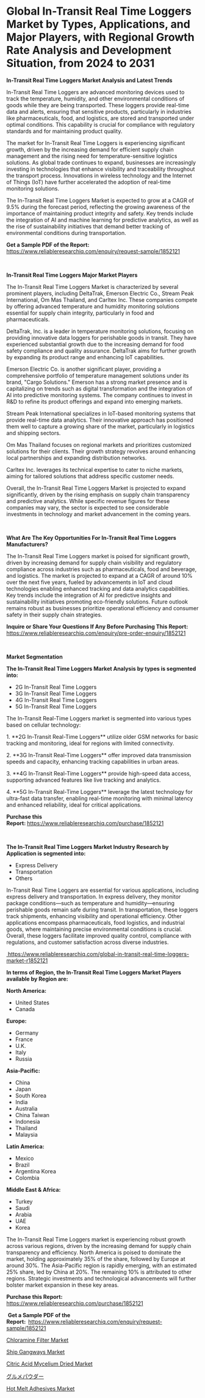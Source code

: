 <p><h1>Global In-Transit Real Time Loggers Market by Types, Applications, and Major Players, with Regional Growth Rate Analysis and Development Situation, from 2024 to 2031</h1></p><p><strong>In-Transit Real Time Loggers Market Analysis and Latest Trends</strong></p>
<p><p>In-Transit Real Time Loggers are advanced monitoring devices used to track the temperature, humidity, and other environmental conditions of goods while they are being transported. These loggers provide real-time data and alerts, ensuring that sensitive products, particularly in industries like pharmaceuticals, food, and logistics, are stored and transported under optimal conditions. This capability is crucial for compliance with regulatory standards and for maintaining product quality.</p><p>The market for In-Transit Real Time Loggers is experiencing significant growth, driven by the increasing demand for efficient supply chain management and the rising need for temperature-sensitive logistics solutions. As global trade continues to expand, businesses are increasingly investing in technologies that enhance visibility and traceability throughout the transport process. Innovations in wireless technology and the Internet of Things (IoT) have further accelerated the adoption of real-time monitoring solutions.</p><p>The In-Transit Real Time Loggers Market is expected to grow at a CAGR of 9.5% during the forecast period, reflecting the growing awareness of the importance of maintaining product integrity and safety. Key trends include the integration of AI and machine learning for predictive analytics, as well as the rise of sustainability initiatives that demand better tracking of environmental conditions during transportation.</p></p>
<p><strong>Get a Sample PDF of the Report:&nbsp;</strong> <a href="https://www.reliableresearchiq.com/enquiry/request-sample/1852121?utm_campaign=101&utm_medium=2&utm_source=Github&utm_content=ia&utm_term=18102024&utm_id=in-transit-real-time-loggers">https://www.reliableresearchiq.com/enquiry/request-sample/1852121</a></p>
<p>&nbsp;</p>
<p><strong>In-Transit Real Time Loggers Major Market Players</strong></p>
<p><p>The In-Transit Real Time Loggers Market is characterized by several prominent players, including DeltaTrak, Emerson Electric Co., Stream Peak International, Om Mas Thailand, and Carltex Inc. These companies compete by offering advanced temperature and humidity monitoring solutions essential for supply chain integrity, particularly in food and pharmaceuticals.</p><p>DeltaTrak, Inc. is a leader in temperature monitoring solutions, focusing on providing innovative data loggers for perishable goods in transit. They have experienced substantial growth due to the increasing demand for food safety compliance and quality assurance. DeltaTrak aims for further growth by expanding its product range and enhancing IoT capabilities.</p><p>Emerson Electric Co. is another significant player, providing a comprehensive portfolio of temperature management solutions under its brand, "Cargo Solutions." Emerson has a strong market presence and is capitalizing on trends such as digital transformation and the integration of AI into predictive monitoring systems. The company continues to invest in R&D to refine its product offerings and expand into emerging markets.</p><p>Stream Peak International specializes in IoT-based monitoring systems that provide real-time data analytics. Their innovative approach has positioned them well to capture a growing share of the market, particularly in logistics and shipping sectors.</p><p>Om Mas Thailand focuses on regional markets and prioritizes customized solutions for their clients. Their growth strategy revolves around enhancing local partnerships and expanding distribution networks.</p><p>Carltex Inc. leverages its technical expertise to cater to niche markets, aiming for tailored solutions that address specific customer needs.</p><p>Overall, the In-Transit Real Time Loggers Market is projected to expand significantly, driven by the rising emphasis on supply chain transparency and predictive analytics. While specific revenue figures for these companies may vary, the sector is expected to see considerable investments in technology and market advancement in the coming years.</p></p>
<p>&nbsp;</p>
<p><strong>What Are The Key Opportunities For In-Transit Real Time Loggers Manufacturers?</strong></p>
<p><p>The In-Transit Real Time Loggers market is poised for significant growth, driven by increasing demand for supply chain visibility and regulatory compliance across industries such as pharmaceuticals, food and beverage, and logistics. The market is projected to expand at a CAGR of around 10% over the next five years, fueled by advancements in IoT and cloud technologies enabling enhanced tracking and data analytics capabilities. Key trends include the integration of AI for predictive insights and sustainability initiatives promoting eco-friendly solutions. Future outlook remains robust as businesses prioritize operational efficiency and consumer safety in their supply chain strategies.</p></p>
<p><strong>Inquire or Share Your Questions If Any Before Purchasing This Report:</strong> <a href="https://www.reliableresearchiq.com/enquiry/pre-order-enquiry/1852121?utm_campaign=101&utm_medium=2&utm_source=Github&utm_content=ia&utm_term=18102024&utm_id=in-transit-real-time-loggers">https://www.reliableresearchiq.com/enquiry/pre-order-enquiry/1852121</a></p>
<p>&nbsp;</p>
<p><strong>Market Segmentation</strong></p>
<p><strong>The In-Transit Real Time Loggers Market Analysis by types is segmented into:</strong></p>
<p><ul><li>2G In-Transit Real Time Loggers</li><li>3G In-Transit Real Time Loggers</li><li>4G In-Transit Real Time Loggers</li><li>5G In-Transit Real Time Loggers</li></ul></p>
<p><p>The In-Transit Real-Time Loggers market is segmented into various types based on cellular technology: </p><p>1. **2G In-Transit Real-Time Loggers** utilize older GSM networks for basic tracking and monitoring, ideal for regions with limited connectivity.</p><p>2. **3G In-Transit Real-Time Loggers** offer improved data transmission speeds and capacity, enhancing tracking capabilities in urban areas.</p><p>3. **4G In-Transit Real-Time Loggers** provide high-speed data access, supporting advanced features like live tracking and analytics.</p><p>4. **5G In-Transit Real-Time Loggers** leverage the latest technology for ultra-fast data transfer, enabling real-time monitoring with minimal latency and enhanced reliability, ideal for critical applications.</p></p>
<p><strong>Purchase this Report:&nbsp;</strong><a href="https://www.reliableresearchiq.com/purchase/1852121?utm_campaign=101&utm_medium=2&utm_source=Github&utm_content=ia&utm_term=18102024&utm_id=in-transit-real-time-loggers">https://www.reliableresearchiq.com/purchase/1852121</a></p>
<p>&nbsp;</p>
<p><strong>The In-Transit Real Time Loggers Market Industry Research by Application is segmented into:</strong></p>
<p><ul><li>Express Delivery</li><li>Transportation</li><li>Others</li></ul></p>
<p><p>In-Transit Real Time Loggers are essential for various applications, including express delivery and transportation. In express delivery, they monitor package conditions—such as temperature and humidity—ensuring perishable goods remain safe during transit. In transportation, these loggers track shipments, enhancing visibility and operational efficiency. Other applications encompass pharmaceuticals, food logistics, and industrial goods, where maintaining precise environmental conditions is crucial. Overall, these loggers facilitate improved quality control, compliance with regulations, and customer satisfaction across diverse industries.</p></p>
<p><a href="https://www.reliableresearchiq.com/global-in-transit-real-time-loggers-market-r1852121?utm_campaign=101&utm_medium=2&utm_source=Github&utm_content=ia&utm_term=18102024&utm_id=in-transit-real-time-loggers">&nbsp;https://www.reliableresearchiq.com/global-in-transit-real-time-loggers-market-r1852121</a></p>
<p><strong>In terms of Region, the In-Transit Real Time Loggers Market Players available by Region are:</strong></p>
<p>
    <p> <strong> North America: </strong>
        <ul>
            <li>United States</li>
            <li>Canada</li>
        </ul>
        </p> 
    <p> <strong> Europe: </strong>
        <ul>
            <li>Germany</li>
            <li>France</li>
            <li>U.K.</li>
            <li>Italy</li>
            <li>Russia</li>
        </ul>
        </p> 
    <p> <strong> Asia-Pacific: </strong>
        <ul>
            <li>China</li>
            <li>Japan</li>
            <li>South Korea</li>
            <li>India</li>
            <li>Australia</li>
            <li>China Taiwan</li>
            <li>Indonesia</li>
            <li>Thailand</li>
            <li>Malaysia</li>
        </ul>
        </p> 
    <p> <strong> Latin America: </strong>
        <ul>
            <li>Mexico</li>
            <li>Brazil</li>
            <li>Argentina Korea</li>
            <li>Colombia</li>
        </ul>
        </p> 
    <p> <strong> Middle East & Africa: </strong>
        <ul>
            <li>Turkey</li>
            <li>Saudi</li>
            <li>Arabia</li>
            <li>UAE</li>
            <li>Korea</li>
        </ul>
    </p>
    </p>
<p><p>The In-Transit Real Time Loggers market is experiencing robust growth across various regions, driven by the increasing demand for supply chain transparency and efficiency. North America is poised to dominate the market, holding approximately 35% of the share, followed by Europe at around 30%. The Asia-Pacific region is rapidly emerging, with an estimated 25% share, led by China at 20%. The remaining 10% is attributed to other regions. Strategic investments and technological advancements will further bolster market expansion in these key areas.</p></p>
<p><strong>Purchase this Report: </strong><a href="https://www.reliableresearchiq.com/purchase/1852121?utm_campaign=101&utm_medium=2&utm_source=Github&utm_content=ia&utm_term=18102024&utm_id=in-transit-real-time-loggers">https://www.reliableresearchiq.com/purchase/1852121</a></p>
<p>&nbsp;<strong>Get a Sample PDF of the Report:&nbsp;&nbsp;</strong><a href="https://www.reliableresearchiq.com/enquiry/request-sample/1852121?utm_campaign=101&utm_medium=2&utm_source=Github&utm_content=ia&utm_term=18102024&utm_id=in-transit-real-time-loggers">https://www.reliableresearchiq.com/enquiry/request-sample/1852121</a></p>
<p><strong></strong></p>
<p><p><a href="https://issuu.com/reportprime-2/docs/chloramine-filter-market-size-2030._58a4994cfee618?utm_campaign=101&utm_medium=2&utm_source=Github&utm_content=ia&utm_term=18102024&utm_id=in-transit-real-time-loggers">Chloramine Filter Market</a></p><p><a href="https://issuu.com/reportprime-2/docs/ship-gangways-market-size-2030.pptx_d59bfa10f22eba?utm_campaign=101&utm_medium=2&utm_source=Github&utm_content=ia&utm_term=18102024&utm_id=in-transit-real-time-loggers">Ship Gangways Market</a></p><p><a href="https://github.com/cleora2ime/Market-Research-Report-List-1/blob/main/citric-acid-mycelium-dried-market.md?utm_campaign=101&utm_medium=2&utm_source=Github&utm_content=ia&utm_term=18102024&utm_id=in-transit-real-time-loggers">Citric Acid Mycelium Dried Market</a></p><p><a href="https://github.com/lababdou/Market-Research-Report-List-6/blob/main/681335418948.md?utm_campaign=101&utm_medium=2&utm_source=Github&utm_content=ia&utm_term=18102024&utm_id=in-transit-real-time-loggers">グルメパウダー</a></p><p><a href="https://www.linkedin.com/pulse/hot-melt-adhesives-industry-forecast-market-shifts-strategic-aaqif?utm_campaign=101&utm_medium=2&utm_source=Github&utm_content=ia&utm_term=18102024&utm_id=in-transit-real-time-loggers">Hot Melt Adhesives Market</a></p></p>